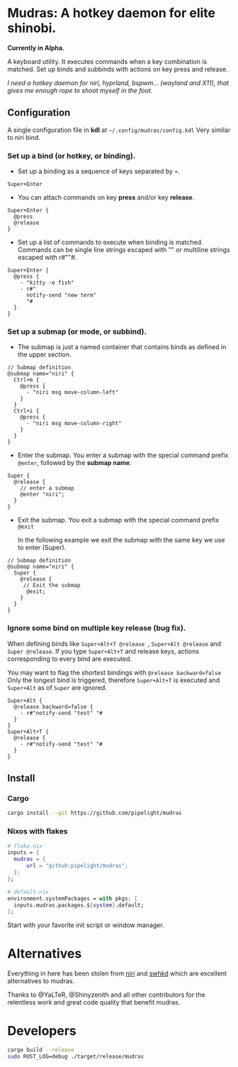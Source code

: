 # Mudras: A hotkey daemon for elite shinobi.

**Currently in Alpha.**

A keyboard utility.
It executes commands when a key combination is matched.
Set up binds and subbinds with actions on key press and release.

_I need a hotkey daemon for niri, hyprland, bspwm... (wayland and X11),
that gives me enough rope to shoot myself in the foot._

## Configuration

A single configuration file in **kdl** at `~/.config/mudras/config.kdl`
Very similar to niri bind.

### Set up a bind (or hotkey, or binding).

- Set up a binding as a sequence of keys separated by `+`.

```kdl
Super+Enter
```

- You can attach commands on key **press** and/or key **release**.

```kdl
Super+Enter {
  @press
  @release
}
```

- Set up a list of commands to execute when binding is matched.
  Commands can be single line strings escaped with \"\"
  or multiline strings escaped with r#\"\"#.

```kdl
Super+Enter {
  @press {
    - "kitty -e fish"
    - r#"
      notify-send "new term"
      "#
  }
}
```

### Set up a submap (or mode, or subbind).

- The submap is just a named container that contains binds as defined in the upper section.

```kdl
// Submap definition
@submap name="niri" {
  Ctrl+m {
    @press {
      - "niri msg move-column-left"
    }
  }
  Ctrl+i {
    @press {
      - "niri msg move-column-right"
    }
  }
}

```

- Enter the submap.
  You enter a submap with the special command prefix `@enter`,
  followed by the **submap name**.

```kdl
Super {
  @release {
    // enter a submap
    @enter "niri";
  }
}
```

- Exit the submap.
  You exit a submap with the special command prefix `@exit`

  In the following example we exit the submap with the same
  key we use to enter (Super).

```kdl
// Submap definition
@submap name="niri" {
  Super {
    @release {
     // Exit the submap
      @exit;
    }
  }
}

```

### Ignore some bind on multiple key release (bug fix).

When defining binds like `Super+Alt+T @release `, `Super+Alt @release` and `Super @release`.
If you type `Super+Alt+T` and release keys, actions corresponding to every bind are executed.

You may want to flag the shortest bindings with `@release backward=false`
Only the longest bind is triggered, therefore `Super+Alt+T` is executed
and `Super+Alt` as of `Super` are ignored.

```kdl
Super+Alt {
  @release backward=false {
    - r#"notify-send "test" "#
  }
}
Super+Alt+T {
  @release {
    - r#"notify-send "test" "#
  }
}
```

## Install

### Cargo

```sh
cargo install --git https://github.com/pipelight/mudras
```

### Nixos with flakes

```nix
# flake.nix
inputs = {
  mudras = {
      url = "github:pipelight/mudras";
  };
};
```

```nix
# default.nix
environment.systemPackages = with pkgs; [
  inputs.mudras.packages.${system}.default;
];

```

Start with your favorite init script or window manager.

# Alternatives

Everything in here has been stolen from
[niri](https://github.com/YaLTeR/niri)
and
[swhkd](https://github.com/waycrate/swhkd)
which are excellent alternatives to mudras.

Thanks to @YaLTeR, @Shinyzenith and all other contributors
for the relentless work and great code quality that
benefit mudras.

# Developers

```sh
cargo build --release
sudo RUST_LOG=debug ./target/release/mudras

```

